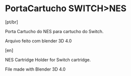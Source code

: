 # PortaCartucho SWITCH>NES

[pt/br]

 Porta Cartucho do NES para cartucho do Switch.

 Arquivo feito com blender 3D 4.0

[en]
 
 NES Cartridge Holder for Switch cartridge.

 File made with Blender 3D 4.0 